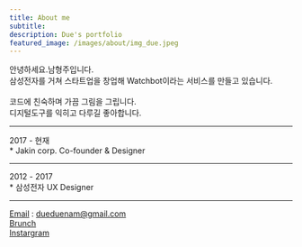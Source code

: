 ```yaml
---
title: About me
subtitle:
description: Due's portfolio
featured_image: /images/about/img_due.jpeg
---
```



안녕하세요.남형주입니다.<br>
삼성전자를 거쳐 스타트업을 창업해 Watchbot이라는 서비스를 만들고 있습니다.
<br>
<br>
코드에 친숙하며 가끔 그림을 그립니다.<br>
디지털도구를 익히고 다루길 좋아합니다.<br>


<hr>
2017 - 현재<br>
* Jakin corp. Co-founder & Designer
<hr>
2012 - 2017<br>
* 삼성전자 UX Designer
<hr>


<a href="mailto:dueduenam@gmail.com" target="_blank">Email</a> : dueduenam@gmail.com<br>
<a href="https://brunch.co.kr/@duenam#articles" target="_blank">Brunch</a><br>
<a href="http://instagram.com/hyungjoonam" target="_blank">Instargram</a>
